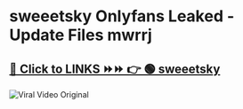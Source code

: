 
 # sweeetsky Onlyfans Leaked - Update Files mwrrj

## <h2><a href="https://clipsfans.com/sweeetsky&ref=git">🔗 Click to LINKS ⏩⏩ 👉 🟢 sweeetsky </a></h2>

<a href="https://clipsfans.com/sweeetsky&ref=git" rel="nofollow" data-target="animated-image.originalLink"><img src="https://i.ibb.co.com/xMMVF88/686577567.gif" alt="Viral Video Original" style="max-width: 100%; display: inline-block;" data-target="animated-image.originalImage"></a>

